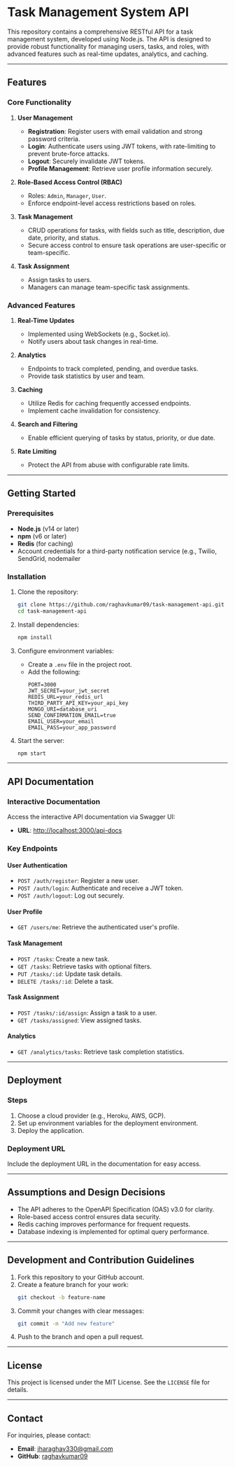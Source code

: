
# Task Management System API

This repository contains a comprehensive RESTful API for a task management system, developed using Node.js. The API is designed to provide robust functionality for managing users, tasks, and roles, with advanced features such as real-time updates, analytics, and caching.

---

## Features

### Core Functionality

1. **User Management**
   - **Registration**: Register users with email validation and strong password criteria.
   - **Login**: Authenticate users using JWT tokens, with rate-limiting to prevent brute-force attacks.
   - **Logout**: Securely invalidate JWT tokens.
   - **Profile Management**: Retrieve user profile information securely.

2. **Role-Based Access Control (RBAC)**
   - Roles: `Admin`, `Manager`, `User`.
   - Enforce endpoint-level access restrictions based on roles.

3. **Task Management**
   - CRUD operations for tasks, with fields such as title, description, due date, priority, and status.
   - Secure access control to ensure task operations are user-specific or team-specific.

4. **Task Assignment**
   - Assign tasks to users.
   - Managers can manage team-specific task assignments.

### Advanced Features

1. **Real-Time Updates**
   - Implemented using WebSockets (e.g., Socket.io).
   - Notify users about task changes in real-time.

2. **Analytics**
   - Endpoints to track completed, pending, and overdue tasks.
   - Provide task statistics by user and team.

3. **Caching**
   - Utilize Redis for caching frequently accessed endpoints.
   - Implement cache invalidation for consistency.

4. **Search and Filtering**
   - Enable efficient querying of tasks by status, priority, or due date.

5. **Rate Limiting**
   - Protect the API from abuse with configurable rate limits.

---

## Getting Started

### Prerequisites

- **Node.js** (v14 or later)
- **npm** (v6 or later)
- **Redis** (for caching)
- Account credentials for a third-party notification service (e.g., Twilio, SendGrid, nodemailer

### Installation

1. Clone the repository:
   ```bash
   git clone https://github.com/raghavkumar09/task-management-api.git
   cd task-management-api
   ```

2. Install dependencies:
   ```bash
   npm install
   ```

3. Configure environment variables:
   - Create a `.env` file in the project root.
   - Add the following:
     ```env
     PORT=3000
     JWT_SECRET=your_jwt_secret
     REDIS_URL=your_redis_url
     THIRD_PARTY_API_KEY=your_api_key
     MONGO_URI=database_uri
     SEND_CONFIRMATION_EMAIL=true
     EMAIL_USER=your_email
     EMAIL_PASS=your_app_password
     ```

4. Start the server:
   ```bash
   npm start
   ```

---

## API Documentation

### Interactive Documentation

Access the interactive API documentation via Swagger UI:
- **URL**: [http://localhost:3000/api-docs](http://localhost:3000/api-docs)

### Key Endpoints

#### User Authentication
- `POST /auth/register`: Register a new user.
- `POST /auth/login`: Authenticate and receive a JWT token.
- `POST /auth/logout`: Log out securely.

#### User Profile
- `GET /users/me`: Retrieve the authenticated user's profile.

#### Task Management
- `POST /tasks`: Create a new task.
- `GET /tasks`: Retrieve tasks with optional filters.
- `PUT /tasks/:id`: Update task details.
- `DELETE /tasks/:id`: Delete a task.

#### Task Assignment
- `POST /tasks/:id/assign`: Assign a task to a user.
- `GET /tasks/assigned`: View assigned tasks.

#### Analytics
- `GET /analytics/tasks`: Retrieve task completion statistics.

---

## Deployment

### Steps

1. Choose a cloud provider (e.g., Heroku, AWS, GCP).
2. Set up environment variables for the deployment environment.
3. Deploy the application.

### Deployment URL

Include the deployment URL in the documentation for easy access.

---

## Assumptions and Design Decisions

- The API adheres to the OpenAPI Specification (OAS) v3.0 for clarity.
- Role-based access control ensures data security.
- Redis caching improves performance for frequent requests.
- Database indexing is implemented for optimal query performance.

---

## Development and Contribution Guidelines

1. Fork this repository to your GitHub account.
2. Create a feature branch for your work:
   ```bash
   git checkout -b feature-name
   ```
3. Commit your changes with clear messages:
   ```bash
   git commit -m "Add new feature"
   ```
4. Push to the branch and open a pull request.

---

## License

This project is licensed under the MIT License. See the `LICENSE` file for details.

---

## Contact

For inquiries, please contact:
- **Email**: jharaghav330@gmail.com
- **GitHub**: [raghavkumar09](https://github.com/raghavkumar09)
